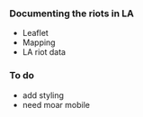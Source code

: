 ### Documenting the riots in LA
* Leaflet
* Mapping
* LA riot data


### To do
* add styling
* need moar mobile